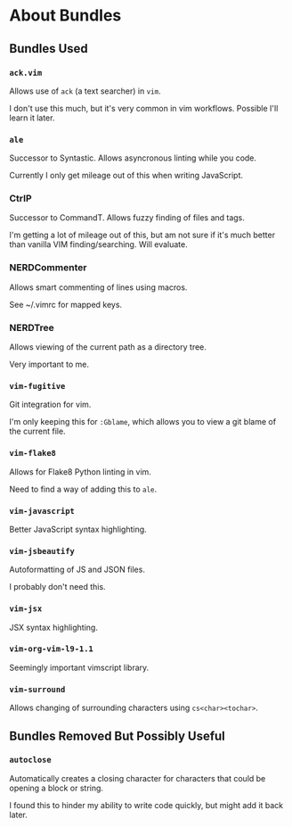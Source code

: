 # About Bundles


## Bundles Used

### `ack.vim`
Allows use of `ack` (a text searcher) in `vim`.

I don't use this much, but it's very common in vim workflows. Possible I'll learn it later.

### `ale`
Successor to Syntastic. Allows asyncronous linting while you code.

Currently I only get mileage out of this when writing JavaScript.

### CtrlP
Successor to CommandT. Allows fuzzy finding of files and tags.

I'm getting a lot of mileage out of this, but am not sure if it's much better than vanilla VIM finding/searching. Will evaluate.

### NERDCommenter
Allows smart commenting of lines using macros.

See ~/.vimrc for mapped keys.

### NERDTree
Allows viewing of the current path as a directory tree.

Very important to me.

### `vim-fugitive`
Git integration for vim.

I'm only keeping this for `:Gblame`, which allows you to view a git blame of the current file.

### `vim-flake8`
Allows for Flake8 Python linting in vim.

Need to find a way of adding this to `ale`.

### `vim-javascript`
Better JavaScript syntax highlighting.

### `vim-jsbeautify`
Autoformatting of JS and JSON files.

I probably don't need this.

### `vim-jsx`
JSX syntax highlighting.

### `vim-org-vim-l9-1.1`
Seemingly important vimscript library.

### `vim-surround`
Allows changing of surrounding characters using `cs<char><tochar>`.


## Bundles Removed But Possibly Useful

### `autoclose`
Automatically creates a closing character for characters that could be opening a block or string.

I found this to hinder my ability to write code quickly, but might add it back later.
